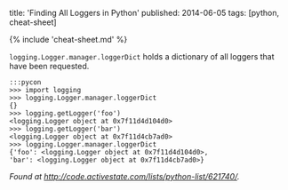title: 'Finding All Loggers in Python'
published: 2014-06-05
tags: [python, cheat-sheet]

{% include 'cheat-sheet.md' %}

`logging.Logger.manager.loggerDict` holds a dictionary of all loggers that
have been requested.

    :::pycon
    >>> import logging
    >>> logging.Logger.manager.loggerDict
    {}
    >>> logging.getLogger('foo')
    <logging.Logger object at 0x7f11d4d104d0>
    >>> logging.getLogger('bar')
    <logging.Logger object at 0x7f11d4cb7ad0>
    >>> logging.Logger.manager.loggerDict
    {'foo': <logging.Logger object at 0x7f11d4d104d0>,
    'bar': <logging.Logger object at 0x7f11d4cb7ad0>}

*Found at <http://code.activestate.com/lists/python-list/621740/>.*
